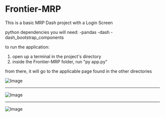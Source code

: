 <h1> Frontier-MRP </h1>

This is a basic MRP Dash project with a Login Screen

python dependencies you will need:
-pandas
-dash
-dash_bootstrap_components

to run the application:
1. open up a terminal in the project's directory
2. inside the Frontier-MRP folder, run "py app.py"

from there, it will go to the applicable page found in the other directories

![Image](https://github.com/user-attachments/assets/967b7cb5-4b33-4533-84ae-f8407b2728f5)

<hr></hr>

![Image](https://github.com/user-attachments/assets/f1c85965-423a-4376-be5e-57402a776fd2)

<hr></hr>

![Image](https://github.com/user-attachments/assets/1b5663f7-a557-439c-a683-c1ebaac2b1d2)
